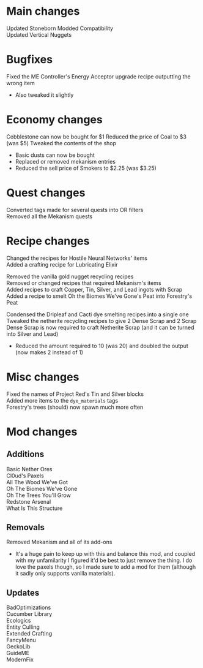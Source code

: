 # Main changes

Updated Stoneborn Modded Compatibility<br />
Updated Vertical Nuggets


# Bugfixes

Fixed the ME Controller's Energy Acceptor upgrade recipe outputting the wrong item
- Also tweaked it slightly



# Economy changes

Cobblestone can now be bought for $1
Reduced the price of Coal to $3 (was $5)
Tweaked the contents of the shop
- Basic dusts can now be bought
- Replaced or removed mekanism entries
- Reduced the sell price of Smokers to $2.25 (was $3.25)


# Quest changes

Converted tags made for several quests into OR filters<br />
Removed all the Mekanism quests



# Recipe changes

Changed the recipes for Hostile Neural Networks' items<br />
Added a crafting recipe for Lubricating Elixir

Removed the vanilla gold nugget recycling recipes<br />
Removed or changed recipes that required Mekanism's items<br />
Added recipes to craft Copper, Tin, Silver, and Lead ingots with Scrap<br />
Added a recipe to smelt Oh the Biomes We've Gone's Peat into Forestry's Peat

Condensed the Dripleaf and Cacti dye smelting recipes into a single one<br />
Tweaked the netherite recycling recipes to give 2 Dense Scrap and 2 Scrap<br />
Dense Scrap is now required to craft Netherite Scrap (and it can be turned into Silver and Lead)
- Reduced the amount required to 10 (was 20) and doubled the output (now makes 2 instead of 1)



# Misc changes

Fixed the names of Project Red's Tin and Silver blocks<br />
Added more items to the `dye_materials` tags<br />
Forestry's trees (should) now spawn much more often


# Mod changes

## Additions

Basic Nether Ores<br />
Cl0ud's Paxels<br />
All The Wood We've Got<br />
Oh The Biomes We've Gone<br />
Oh The Trees You'll Grow<br />
Redstone Arsenal<br />
What Is This Structure


## Removals

Removed Mekanism and all of its add-ons
- It's a huge pain to keep up with this and balance this mod, and coupled with my unfamilarity I figured it'd be best to just remove the thing. I do love the paxels though, so I made sure to add a mod for them (although it sadly only supports vanilla materials).


## Updates

BadOptimizations<br />
Cucumber Library<br />
Ecologics<br />
Entity Culling<br />
Extended Crafting<br />
FancyMenu<br />
GeckoLib<br />
GuideME<br />
ModernFix